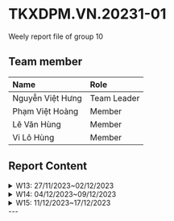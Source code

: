 # TKXDPM.VN.20231-01

Weely report file of group 10

## Team member

| Name           | Role        |
| :------------- | :---------- |
| Nguyễn Việt Hưng | Team Leader |
| Phạm Việt Hoàng   | Member      |
| Lê Văn Hùng    | Member      |
| Vi Lô Hùng    | Member      |

## Report Content

<details>
  <summary>W13: 27/11/2023~02/12/2023 </summary>
<br>
<details>
<summary>Nguyễn Việt Hưng</summary>
<br>

- Assigned tasks:
  -Stamp and Data coupling 

- Implementation details:
  - Pull Request(s): https://github.com/phamhoanggg/TKXDPM.KHMT.20231-10/pull/1
  - Specific implementation details:
    - Find and mark all stamp and data coupling in this application 

</details>

<details>
<summary>Phạm Việt Hoàng</summary>
<br>

- Assigned tasks:
  - Content coupling

- Implementation details:
  - Pull Request(s): https://github.com/phamhoanggg/TKXDPM.KHMT.20231-10/pull/2
  - Specific implementation details:
    - Find and mark all methods that have content coupling issues

</details>

<details>
<summary>Lê Văn Hùng</summary>
<br>

- Assigned tasks:
  - control coupling

- Implementation details:
  - Pull Request(s): https://github.com/phamhoanggg/TKXDPM.KHMT.20231-10/pull/3
  - Specific implementation details:
    - Tìm và comment control coupling

</details>

<details>
<summary>Vi Lô Hùng</summary>
<br>

- Assigned tasks:
  - Common coupling

- Implementation details:
  - Pull Request(s): 
  - Specific implementation details: https://github.com/phamhoanggg/TKXDPM.KHMT.20231-10/pull/4
    - Find and comment methods that have common coupling

</details>

</details>

<details>
  <summary>W14: 04/12/2023~09/12/2023 </summary>
<br>
<details>
<summary>Nguyễn Việt Hưng</summary>
<br>

- Assigned tasks:
  - Find functional cohesion

- Implementation details:
  - Pull Request(s): [pull request link](https://github.com/phamhoanggg/TKXDPM.KHMT.20231-10/pull/7)
  - Specific implementation details:
    - Find out all functional cohesion in project

</details>

<details>
<summary>Phạm Việt Hoàng</summary>
<br>

- Assigned tasks:
  - Communication Cohesion

- Implementation details:
  - Pull Request(s): [pull request link](https://github.com/phamhoanggg/TKXDPM.KHMT.20231-10/pull/8)
  - Specific implementation details:
    - Find out all communicational cohesion in project

</details>

<details>
<summary>Lê Văn Hùng</summary>
<br>

- Assigned tasks:
  - coincidental and logical cohesion

- Implementation details:
  - Pull Request(s): https://github.com/phamhoanggg/TKXDPM.KHMT.20231-10/pull/6
  - Specific implementation details:
    - Tìm coincidental và logical cohesion

</details>

<details>
<summary>Vi Lô Hùng</summary>
<br>

- Assigned tasks:
  - temporal cohesion and procedural cohesion

- Implementation details:
  - Pull Request(s): [pull request link](https://github.com/phamhoanggg/TKXDPM.KHMT.20231-10/pull/9)
  - Specific implementation details:
    - Find temporal and procedural cohesion 

</details>

</details>

<details>
  <summary>W15: 11/12/2023~17/12/2023 </summary>
<br>
<details>
<summary>Nguyễn Việt Hưng</summary>
<br>

- Assigned tasks:
  -Tìm các class vi phạm nguyên tắc thiết kế I

- Implementation details:
  - Pull Request(s): https://github.com/phamhoanggg/TKXDPM.KHMT.20231-10/pull/11
  - Specific implementation details:
    - Không phát hiện việc vi phạm nguyên tắc thiết kế I
    - Số lượng interface trong prj tương đối hạn chế, chỉ có InterbankInterface
    - Chỉ có InterbankSubSystem implement InterbankInterface
    - Chi tiết <img width="450" alt="image" src="https://github.com/phamhoanggg/TKXDPM.KHMT.20231-10/assets/85723850/6ab1ca57-9b15-4fe4-b874-b2a030a7aedc">
    <img width="475" alt="image" src="https://github.com/phamhoanggg/TKXDPM.KHMT.20231-10/assets/85723850/d77e01cb-e181-478b-a727-c778106ab6cd">



</details>

<details>
<summary>Phạm Việt Hoàng</summary>
<br>

- Assigned tasks:
  - Tìm các class vi phạm nguyên tắc thiết kế S và D

- Implementation details:
  - Pull Request(s): https://github.com/phamhoanggg/TKXDPM.KHMT.20231-10/pull/10
  - Specific implementation details:
    - Phát hiện vi phạm nguyên tắc thiết kế về SRP ở các file: Cart.java và Order.java
    - Cart.java: lớp Cart phụ trách nhiệm vụ quản lý danh sách Media và cả thực hiện tính toán. Giải pháp là tách ra thêm 2 lớp CartController và CartCalculator để chịu trách nhiệm quản lý giỏ hàng và tính toán chi phí
    - Order.java: lớp Order chịu cả trách nhiệm về tính toán chi phí đơn hàng và cả quản lí thông tin giao hàng. Giải pháp là tạo ra 2 lớp OrderCalculator phụ trách tính toán chi phí, và lớp DeliveryInformation để quản lí thông tin giao hàng.
    - Chi tiết:
      - ![image](https://github.com/phamhoanggg/TKXDPM.KHMT.20231-10/assets/105777915/29d9c6bf-2dcd-4caa-bdc0-69b195a7adc5)
      - ![image](https://github.com/phamhoanggg/TKXDPM.KHMT.20231-10/assets/105777915/fc4ff561-6e8c-4a78-9314-3e45a864c9b9)



</details>

<details>
<summary>Lê Văn Hùng</summary>
<br>

- Assigned tasks:
  - Tìm The Open Closed Principle

- Implementation details:
  - Pull Request(s): https://github.com/phamhoanggg/TKXDPM.KHMT.20231-10/pull/12
  - Specific implementation details:
    - Tìm kiếm các class có nguyên lý Open Closed

</details>

<details>
<summary>Vi Lô Hùng</summary>
<br>

- Assigned tasks:
  - Kiểm tra vi phạm nguyên tắc thiết kế Liskov Substitution Principle

- Implementation details:
  - Pull Request(s): https://github.com/phamhoanggg/TKXDPM.KHMT.20231-10/pull/13
  - Specific implementation details: 
    - Tìm kiếm và kiểm tra các class có hoặc không vi phạm nguyên tắc thiết kế Liskov Substitution Principle

</details>

</details>

</details>
---
